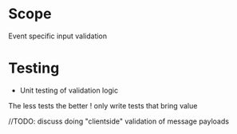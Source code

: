 # Scope
Event specific input validation

# Testing

- Unit testing of validation logic

The less tests the better ! only write tests that bring value

//TODO: discuss doing "clientside" validation of message payloads